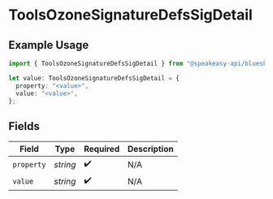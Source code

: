# ToolsOzoneSignatureDefsSigDetail

## Example Usage

```typescript
import { ToolsOzoneSignatureDefsSigDetail } from "@speakeasy-api/bluesky/models/components";

let value: ToolsOzoneSignatureDefsSigDetail = {
  property: "<value>",
  value: "<value>",
};
```

## Fields

| Field              | Type               | Required           | Description        |
| ------------------ | ------------------ | ------------------ | ------------------ |
| `property`         | *string*           | :heavy_check_mark: | N/A                |
| `value`            | *string*           | :heavy_check_mark: | N/A                |